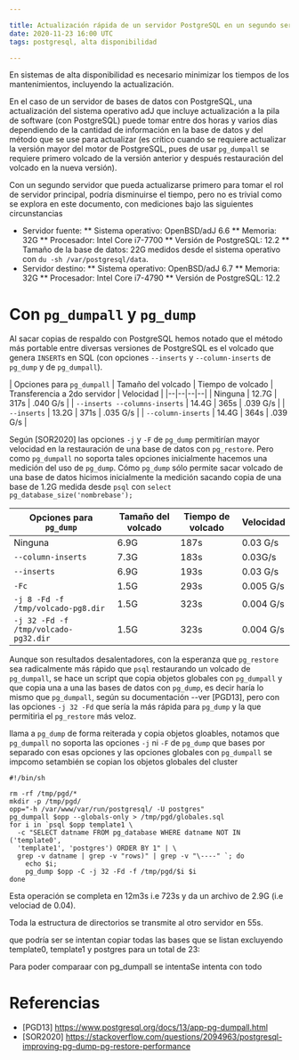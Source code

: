 ```yaml
---

title: Actualización rápida de un servidor PostgreSQL en un segundo servidor
date: 2020-11-23 16:00 UTC
tags: postgresql, alta disponibilidad

---
```


En sistemas de alta disponibilidad es necesario minimizar los tiempos 
de los mantenimientos, incluyendo la actualización.

En el caso de un servidor de bases de datos con PostgreSQL, una actualización 
del sistema operativo adJ que incluye actualización a la pila de software (con
PostgreSQL) puede tomar entre dos horas y varios días dependiendo de la 
cantidad de información en la base de datos y del método que se use
para actualizar (es crítico cuando se requiere actualizar la versión
mayor del motor de PostgreSQL, pues de usar `pg_dumpall` se requiere primero
volcado de la versión anterior y después restauración del volcado 
en la nueva versión).

Con un segundo servidor que pueda actualizarse primero para tomar el rol
de servidor principal, podría disminuirse el tiempo, pero no es trivial
como se explora en este documento, con mediciones bajo las siguientes
circunstancias

* Servidor fuente:
** Sistema operativo: OpenBSD/adJ 6.6
** Memoria: 32G
** Procesador: Intel Core i7-7700
** Versión de PostgreSQL: 12.2
** Tamaño de la base de datos: 22G medidos desde el sistema operativo 
con `du -sh /var/postgresql/data`.
* Servidor destino:
** Sistema operativo: OpenBSD/adJ 6.7
** Memoria: 32G
** Procesador: Intel Core i7-4790 
** Versión de PostgreSQL: 12.2


# Con `pg_dumpall` y `pg_dump`

Al sacar copias de respaldo con PostgreSQL hemos notado que el método más 
portable entre diversas versiones de PostgreSQL es el volcado que genera
`INSERT`s en SQL (con opciones `--inserts` y `--column-inserts` de `pg_dump` 
y de `pg_dumpall`).


| Opciones para `pg_dumpall` | Tamaño del volcado | Tiempo de volcado | Transferencia a 2do servidor | Velocidad |
|--|--|--|--|
| Ninguna | 12.7G | 317s | .040 G/s |
| `--inserts --columns-inserts` | 14.4G | 365s | .039 G/s |
| `--inserts` |  13.2G | 371s |  .035 G/s |
| `--column-inserts` |  14.4G | 364s | .039 G/s |


Según [SOR2020] las opciones `-j` y `-F` de `pg_dump` permitirían
mayor velocidad en la restauración de una base de datos con 
`pg_restore`.  Pero como `pg_dumpall` no soporta tales opciones
inicialmente hacemos una medición del uso de `pg_dump`. 
Cómo `pg_dump` sólo permite sacar  volcado de una base
de datos hicimos inicialmente la medición sacando copia de 
una base de 1.2G medida desde `psql` con 
`select pg_database_size('nombrebase');`

| Opciones para `pg_dump` | Tamaño del volcado | Tiempo de volcado | Velocidad |
|--|--|--|--|
| Ninguna | 6.9G | 187s | 0.03 G/s |
| `--column-inserts` | 7.3G | 183s |  0.03G/s |
| `--inserts` |  6.9G | 193s | 0.03 G/s |
| `-Fc` | 1.5G | 293s | 0.005 G/s |
| `-j 8 -Fd -f /tmp/volcado-pg8.dir` | 1.5G | 323s | 0.004 G/s |
| `-j 32 -Fd -f /tmp/volcado-pg32.dir` | 1.5G | 323s | 0.004 G/s |


Aunque son resultados desalentadores, con la esperanza que `pg_restore`
sea radicalmente más rápido que `psql` restaurando un volcado de `pg_dumpall`,
se hace un script que copia objetos globales con `pg_dumpall` y que 
copia una a una las bases de datos con `pg_dump`, es decir haría lo mismo que
`pg_dumpall`, según su documentación --ver [PGD13], pero con las opciones 
`-j 32 -Fd` que sería la más rápida para `pg_dump` y la que permitirìa
el `pg_restore` más veloz.


llama a `pg_dump` de forma reiterada y copia objetos gloables, notamos 
que `pg_dumpall` no soporta las opciones `-j` ni `-F` de `pg_dump` que 
bases por separado con esas opciones y las opciones globales con
`pg_dumpall` se impcomo setambién se copian
los objetos globales del cluster 

```
#!/bin/sh

rm -rf /tmp/pgd/*
mkdir -p /tmp/pgd/
opp="-h /var/www/var/run/postgresql/ -U postgres"
pg_dumpall $opp --globals-only > /tmp/pgd/globales.sql
for i in `psql $opp template1 \
  -c "SELECT datname FROM pg_database WHERE datname NOT IN ('template0',
  'template1', 'postgres') ORDER BY 1" | \
  grep -v datname | grep -v "rows)" | grep -v "\----" `; do
    echo $i;
    pg_dump $opp -C -j 32 -Fd -f /tmp/pgd/$i $i
done
```

Esta operación se completa en 12m3s i.e 723s y da
un archivo de 2.9G (i.e velociad de 0.04).

Toda la estructura de directorios se transmite al otro servidor
en 55s.



que podría ser se intentan  copiar todas las bases que se listan excluyendo
template0, template1 y postgres para un total de 23:

Para poder comparaar con pg_dumpall se intentaSe intenta con todo


# Referencias

* [PGD13] https://www.postgresql.org/docs/13/app-pg-dumpall.html
* [SOR2020] https://stackoverflow.com/questions/2094963/postgresql-improving-pg-dump-pg-restore-performance




